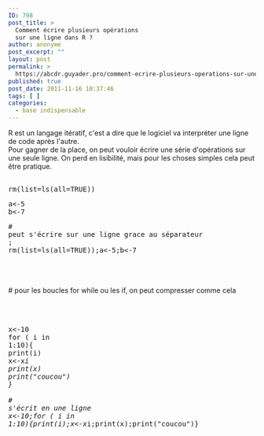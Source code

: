 ```yaml
---
ID: 798
post_title: >
  Comment écrire plusieurs opérations
  sur une ligne dans R ?
author: anonyme
post_excerpt: ""
layout: post
permalink: >
  https://abcdr.guyader.pro/comment-ecrire-plusieurs-operations-sur-une-ligne-dans-r/
published: true
post_date: 2011-11-16 10:37:46
tags: [ ]
categories:
  - base indispensable
---
```

R est un langage itératif, c'est a dire que le logiciel va interpréter une ligne de code après l'autre.<br />Pour gagner de la place, on peut vouloir écrire une série d'opérations sur une seule ligne. On perd en lisibilité, mais pour les choses simples cela peut être pratique. <pre lang='rsplus'><br />rm(list=ls(all=TRUE))<br /><p>a&lt;-5<br />b&lt;-7</p># peut s'écrire sur une ligne grace au séparateur ;<br />rm(list=ls(all=TRUE));a&lt;-5;b&lt;-7<br /></pre> <br /><br /><br /># pour les boucles for while ou les if, on peut compresser comme cela<br /><br /> <pre lang='rsplus'><br /><br />x&lt;-10<br />for ( i in 1:10){<br />print(i)<br />x&lt;-x*i<br />print(x)<br />print("coucou")<br />}<br /> <br /># s'écrit en une ligne<br />x&lt;-10;for ( i in 1:10){print(i);x&lt;-x*i;print(x);print("coucou")} <br /> <br /> </pre> <br /><br /><br />